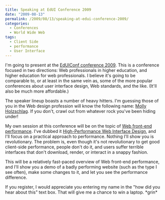 ```yaml
---
title: Speaking at EdUI Conference 2009
date: "2009-08-13"
permalink: /2009/08/13/speaking-at-edui-conference-2009/
categories:
  - Conferences
  - World Wide Web
tags:
  - Client Side
  - performance
  - User Interface
---
```

I'm going to present at the [EdUIConf conference 2009][1]. This is a conference focused in two directions: Web professionals in higher education, and higher education for web professionals. I believe it's going to be comparable to, or at least in the same vein as, some of the more popular conferences about user interface design, Web standards, and the like. (It'll also be much more affordable.)

The speaker lineup boasts a number of heavy hitters. I'm guessing those of you in the Web design profession will know the following name: [Molly Holzschlag][2]. If you don't, crawl out from whatever rock you've been hiding under!

My own session at this conference will be on the topic of [Web front-end performance][3]. I've dubbed it [High-Performance Web Interface Design][3], and I'll focus on a practical approach to performance. Nothing I'll show you is revolutionary. The problem is, even though it's not revolutionary to get good client-side performance, people don't do it, and users suffer terrible interfaces that don't download, render, or interact in a snappy fashion.

This will be a relatively fast-paced overview of Web front-end performance, and I'll show you a demo of a badly performing website (such as the type I see often), make some changes to it, and let you see the performance difference.

If you register, I would appreciate you entering my name in the "how did you hear about this" text box. That will give me a chance to win a laptop. \*grin\*

 [1]: http://www.eduiconf.org/
 [2]: http://molly.com/
 [3]: http://www.eduiconf.org/session/high-performance-schwartz/

